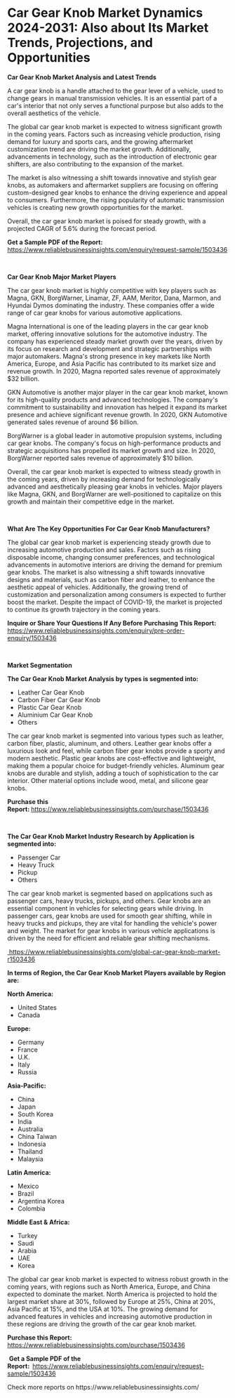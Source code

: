 <p><h1>Car Gear Knob Market Dynamics 2024-2031: Also about Its Market Trends, Projections, and Opportunities</h1></p><p><strong>Car Gear Knob Market Analysis and Latest Trends</strong></p>
<p><p>A car gear knob is a handle attached to the gear lever of a vehicle, used to change gears in manual transmission vehicles. It is an essential part of a car's interior that not only serves a functional purpose but also adds to the overall aesthetics of the vehicle.</p><p>The global car gear knob market is expected to witness significant growth in the coming years. Factors such as increasing vehicle production, rising demand for luxury and sports cars, and the growing aftermarket customization trend are driving the market growth. Additionally, advancements in technology, such as the introduction of electronic gear shifters, are also contributing to the expansion of the market.</p><p>The market is also witnessing a shift towards innovative and stylish gear knobs, as automakers and aftermarket suppliers are focusing on offering custom-designed gear knobs to enhance the driving experience and appeal to consumers. Furthermore, the rising popularity of automatic transmission vehicles is creating new growth opportunities for the market.</p><p>Overall, the car gear knob market is poised for steady growth, with a projected CAGR of 5.6% during the forecast period.</p></p>
<p><strong>Get a Sample PDF of the Report:&nbsp;</strong> <a href="https://www.reliablebusinessinsights.com/enquiry/request-sample/1503436">https://www.reliablebusinessinsights.com/enquiry/request-sample/1503436</a></p>
<p>&nbsp;</p>
<p><strong>Car Gear Knob Major Market Players</strong></p>
<p><p>The car gear knob market is highly competitive with key players such as Magna, GKN, BorgWarner, Linamar, ZF, AAM, Meritor, Dana, Marmon, and Hyundai Dymos dominating the industry. These companies offer a wide range of car gear knobs for various automotive applications.</p><p>Magna International is one of the leading players in the car gear knob market, offering innovative solutions for the automotive industry. The company has experienced steady market growth over the years, driven by its focus on research and development and strategic partnerships with major automakers. Magna's strong presence in key markets like North America, Europe, and Asia Pacific has contributed to its market size and revenue growth. In 2020, Magna reported sales revenue of approximately $32 billion.</p><p>GKN Automotive is another major player in the car gear knob market, known for its high-quality products and advanced technologies. The company's commitment to sustainability and innovation has helped it expand its market presence and achieve significant revenue growth. In 2020, GKN Automotive generated sales revenue of around $6 billion.</p><p>BorgWarner is a global leader in automotive propulsion systems, including car gear knobs. The company's focus on high-performance products and strategic acquisitions has propelled its market growth and size. In 2020, BorgWarner reported sales revenue of approximately $10 billion.</p><p>Overall, the car gear knob market is expected to witness steady growth in the coming years, driven by increasing demand for technologically advanced and aesthetically pleasing gear knobs in vehicles. Major players like Magna, GKN, and BorgWarner are well-positioned to capitalize on this growth and maintain their competitive edge in the market.</p></p>
<p>&nbsp;</p>
<p><strong>What Are The Key Opportunities For Car Gear Knob Manufacturers?</strong></p>
<p><p>The global car gear knob market is experiencing steady growth due to increasing automotive production and sales. Factors such as rising disposable income, changing consumer preferences, and technological advancements in automotive interiors are driving the demand for premium gear knobs. The market is also witnessing a shift towards innovative designs and materials, such as carbon fiber and leather, to enhance the aesthetic appeal of vehicles. Additionally, the growing trend of customization and personalization among consumers is expected to further boost the market. Despite the impact of COVID-19, the market is projected to continue its growth trajectory in the coming years.</p></p>
<p><strong>Inquire or Share Your Questions If Any Before Purchasing This Report:</strong> <a href="https://www.reliablebusinessinsights.com/enquiry/pre-order-enquiry/1503436">https://www.reliablebusinessinsights.com/enquiry/pre-order-enquiry/1503436</a></p>
<p>&nbsp;</p>
<p><strong>Market Segmentation</strong></p>
<p><strong>The Car Gear Knob Market Analysis by types is segmented into:</strong></p>
<p><ul><li>Leather Car Gear Knob</li><li>Carbon Fiber Car Gear Knob</li><li>Plastic Car Gear Knob</li><li>Aluminium Car Gear Knob</li><li>Others</li></ul></p>
<p><p>The car gear knob market is segmented into various types such as leather, carbon fiber, plastic, aluminum, and others. Leather gear knobs offer a luxurious look and feel, while carbon fiber gear knobs provide a sporty and modern aesthetic. Plastic gear knobs are cost-effective and lightweight, making them a popular choice for budget-friendly vehicles. Aluminum gear knobs are durable and stylish, adding a touch of sophistication to the car interior. Other material options include wood, metal, and silicone gear knobs.</p></p>
<p><strong>Purchase this Report:&nbsp;</strong><a href="https://www.reliablebusinessinsights.com/purchase/1503436">https://www.reliablebusinessinsights.com/purchase/1503436</a></p>
<p>&nbsp;</p>
<p><strong>The Car Gear Knob Market Industry Research by Application is segmented into:</strong></p>
<p><ul><li>Passenger Car</li><li>Heavy Truck</li><li>Pickup</li><li>Others</li></ul></p>
<p><p>The car gear knob market is segmented based on applications such as passenger cars, heavy trucks, pickups, and others. Gear knobs are an essential component in vehicles for selecting gears while driving. In passenger cars, gear knobs are used for smooth gear shifting, while in heavy trucks and pickups, they are vital for handling the vehicle's power and weight. The market for gear knobs in various vehicle applications is driven by the need for efficient and reliable gear shifting mechanisms.</p></p>
<p><a href="https://www.reliablebusinessinsights.com/global-car-gear-knob-market-r1503436">&nbsp;https://www.reliablebusinessinsights.com/global-car-gear-knob-market-r1503436</a></p>
<p><strong>In terms of Region, the Car Gear Knob Market Players available by Region are:</strong></p>
<p>
    <p> <strong> North America: </strong>
        <ul>
            <li>United States</li>
            <li>Canada</li>
        </ul>
        </p> 
    <p> <strong> Europe: </strong>
        <ul>
            <li>Germany</li>
            <li>France</li>
            <li>U.K.</li>
            <li>Italy</li>
            <li>Russia</li>
        </ul>
        </p> 
    <p> <strong> Asia-Pacific: </strong>
        <ul>
            <li>China</li>
            <li>Japan</li>
            <li>South Korea</li>
            <li>India</li>
            <li>Australia</li>
            <li>China Taiwan</li>
            <li>Indonesia</li>
            <li>Thailand</li>
            <li>Malaysia</li>
        </ul>
        </p> 
    <p> <strong> Latin America: </strong>
        <ul>
            <li>Mexico</li>
            <li>Brazil</li>
            <li>Argentina Korea</li>
            <li>Colombia</li>
        </ul>
        </p> 
    <p> <strong> Middle East & Africa: </strong>
        <ul>
            <li>Turkey</li>
            <li>Saudi</li>
            <li>Arabia</li>
            <li>UAE</li>
            <li>Korea</li>
        </ul>
    </p>
    </p>
<p><p>The global car gear knob market is expected to witness robust growth in the coming years, with regions such as North America, Europe, and China expected to dominate the market. North America is projected to hold the largest market share at 30%, followed by Europe at 25%, China at 20%, Asia Pacific at 15%, and the USA at 10%. The growing demand for advanced features in vehicles and increasing automotive production in these regions are driving the growth of the car gear knob market.</p></p>
<p><strong>Purchase this Report: </strong><a href="https://www.reliablebusinessinsights.com/purchase/1503436">https://www.reliablebusinessinsights.com/purchase/1503436</a></p>
<p>&nbsp;<strong>Get a Sample PDF of the Report:&nbsp;&nbsp;</strong><a href="https://www.reliablebusinessinsights.com/enquiry/request-sample/1503436">https://www.reliablebusinessinsights.com/enquiry/request-sample/1503436</a></p>
<p><strong></strong></p>
<p>Check more reports on https://www.reliablebusinessinsights.com/</p>